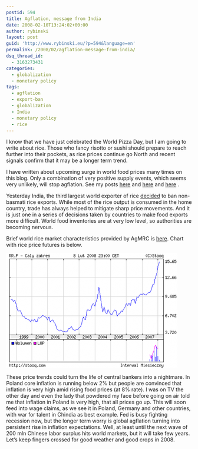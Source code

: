 ```yaml
---
postid: 594
title: Agflation, message from India
date: 2008-02-10T13:24:02+00:00
author: rybinski
layout: post
guid: 'http://www.rybinski.eu/?p=594&language=en'
permalink: /2008/02/agflation-message-from-india/
dsq_thread_id:
  - 3163273431
categories:
  - globalization
  - monetary policy
tags:
  - agflation
  - export-ban
  - globalization
  - India
  - monetary policy
  - rice
---
```

I know that we have just celebrated the World Pizza Day, but I am going to write about rice. Those who fancy risotto or sushi should prepare to reach further into their pockets, as rice prices continue go North and recent signals confirm that it may be a longer term trend. 

I have written about upcoming surge in world food prices many times on this blog. Only a combination of very positive supply events, which seems very unlikely, will stop agflation. See my posts [here](http://www.rybinski.eu/?p=592&language=en) and [here](http://www.rybinski.eu/?p=576&language=en) and [here](http://www.rybinski.eu/?p=540&language=en) . 

Yesterday India, the third largest world exporter of rice [decided](http://www.newkerala.com/one.php?action=fullnews&id=20324) to ban non-basmati rice exports. While most of the rice output is consumed in the home country, trade has always helped to mitigate sharp price movements. And it is just one in a series of decisions taken by countries to make food exports more difficult. World food inventories are at very low level, so authorities are becoming nervous. 

Brief world rice market characteristics provided by AgMRC is [here](http://www.rybinski.eu/resources/non-modules.d/dispatcher/dispatch.php?id=2310). Chart with rice price futures is below.

[![rice_price.png](/uploads/rice_price.png)](/uploads/rice_price.png "rice_price.png")

These price trends could turn the life of central bankers into a nightmare. In Poland core inflation is running below 2% but people are convinced that inflation is very high amid rising food prices (at 8% rate). I was on TV the other day and even the lady that powdered my face before going on air told me that inflation in Poland is very high, that all prices go up. This will soon feed into wage claims, as we see it in Poland, Germany and other countries, with war for talent in Chindia as best example. Fed is busy fighting recession now, but the longer term worry is global agflation turning into persistent rise in inflation expectations. Well, at least until the next wave of 200 mln Chinese labor surplus hits world markets, but it will take few years. Let’s keep fingers crossed for good weather and good crops in 2008.
